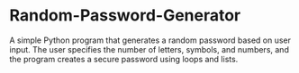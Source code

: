 # Random-Password-Generator
A simple Python program that generates a random password based on user input. The user specifies the number of letters, symbols, and numbers, and the program creates a secure password using loops and lists.
